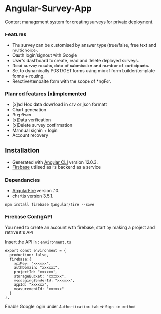 
# Angular-Survey-App
Content management system for creating surveys for private deployment. 

### Features 
* The survey can be customised by answer type (true/false, free text and multichoice). 
* Oauth login/signout with Google 
* User's dashboard to create, read and delete deployed surveys.
* Read survey results, date of submission and number of participants.
* Set to dynamically POST/GET forms using mix of form builder/template forms + routing.
* Reactive/tempalte form with the scope of *ngFor.


### Planned features [x]implemented
* [x]ad Hoc data download in csv or json formatt 
* Chart generation 
* Bug fixes
* [x]Data verification 
* [x]Delete survey confirmation 
* Mannual signin + login 
* Account recovery 

## Installation
* Generated with [Angular CLI](https://github.com/angular/angular-cli) version 12.0.3.
* [Firebase](https://firebase.google.com/) utilised as its backend as a service
### Dependancies
* [AngularFire](https://github.com/angular/angularfire) version 7.0.
* [chartjs](https://github.com/chartjs/Chart.js/releases/tag/v3.5.1) version 3.5.1.

```
npm install firebase @angular/fire --save
```

### Firebase ConfigAPI

You need to create an account with firebase, start by making a project and retrive it's API

Insert the API in : ```environment.ts```

```
export const environment = {
  production: false,
  firebase:{
    apiKey: "xxxxxx",
    authDomain: "xxxxxx",
    projectId: "xxxxxx",
    storageBucket: "xxxxxx",
    messagingSenderId: "xxxxxx",
    appId: "xxxxxx",
    measurementId: "xxxxxx"
  }
};
```
Enable Google login under `Authentication tab` => `Sign in method`

